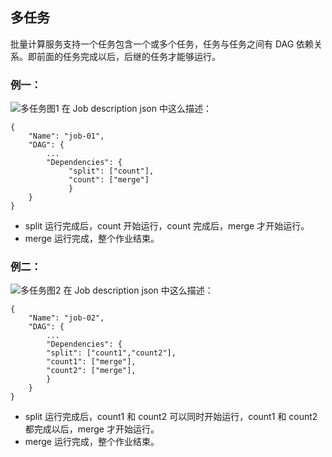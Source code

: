 ## 多任务
批量计算服务支持一个任务包含一个或多个任务，任务与任务之间有 DAG 依赖关系。即前面的任务完成以后，后继的任务才能够运行。

### 例一：
![多任务图1](https://mc.qcloudimg.com/static/img/802d18b2a0a9210311b3b6efa55c8ced/image.jpg)
在 Job description json 中这么描述：

```
{
	"Name": "job-01",
	"DAG": {
		...
		"Dependencies": {
			 "split": ["count"],
			 "count": ["merge"]
			 }
	}
}
```

* split 运行完成后，count 开始运行，count 完成后，merge 才开始运行。
* merge 运行完成，整个作业结束。

### 例二：
![多任务图2](https://mc.qcloudimg.com/static/img/49483ebacebedb457b1c3f2a8ce18129/image.jpg)
在 Job description json 中这么描述：

```
{
	"Name": "job-02",
	"DAG": {
		...
		"Dependencies": {
		"split": ["count1","count2"],
		"count1": ["merge"],
		"count2": ["merge"],
		}
	}
}
```

* split 运行完成后，count1 和 count2 可以同时开始运行，count1 和 count2 都完成以后，merge 才开始运行。
* merge 运行完成，整个作业结束。
